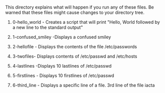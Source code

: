 This directory explains what will happen if you run any of these files. Be warned that these files might cause changes to your directory tree.
1. 0-hello_world - Creates a script that will print "Hello, World followed by a new line to the standard output"

2. 1-confused_smiley -Displays a confused smiley

3. 2-hellofile - Displays the contents of the file /etc/passwords

4. 3-twofiles- Displays contents of /etc/passwd and /etc/hosts

5. 4-lastlines -Displays 10 lastlines of /etc/passwd

6. 5-firstlines - Displays 10 firstlines of /etc/passwd

7. 6-third_line - Displays a specific line of a file. 3rd line of the file iacta
